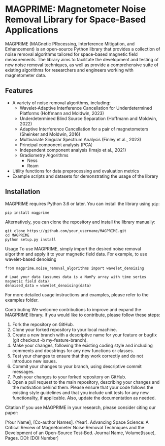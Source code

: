 # MAGPRIME: Magnetometer Noise Removal Library for Space-Based Applications

MAGPRIME (MAGnetic PRocessing, Interference Mitigation, and Enhancement) is an open-source Python library that provides a collection of noise removal algorithms tailored for space-based magnetic field measurements. The library aims to facilitate the development and testing of new noise removal techniques, as well as provide a comprehensive suite of existing algorithms for researchers and engineers working with magnetometer data.

## Features

- A variety of noise removal algorithms, including:
  - Wavelet-Adaptive Interference Cancellation for Underdetermined Platforms (Hoffmann and Moldwin, 2023)
  - Underdetermined Blind Source Separation (Hoffmann and Moldwin, 2022)
  - Adaptive Interference Cancellation for a pair of magnetometers (Sheinker and Moldwin, 2016)
  - Multivariate Singular Spectrum Analysis (Finley et al., 2023)
  - Principal component analysis (PCA)
  - Independent component analysis (Imajo et al., 2021)
  - Gradiometry Algorithms
    - Ness
    - Ream
- Utility functions for data preprocessing and evaluation metrics
- Example scripts and datasets for demonstrating the usage of the library

## Installation

MAGPRIME requires Python 3.6 or later. You can install the library using `pip`:

```bash
pip install magprime

```
Alternatively, you can clone the repository and install the library manually:

```
git clone https://github.com/your_username/MAGPRIME.git
cd MAGPRIME
python setup.py install
```

Usage
To use MAGPRIME, simply import the desired noise removal algorithm and apply it to your magnetic field data. For example, to use wavelet-based denoising


```
from magprime.noise_removal_algorithms import wavelet_denoising

# Load your data (assumes data is a NumPy array with time series magnetic field data)
denoised_data = wavelet_denoising(data)
```
For more detailed usage instructions and examples, please refer to the examples folder.

Contributing
We welcome contributions to improve and expand the MAGPRIME library. If you would like to contribute, please follow these steps:

1. Fork the repository on GitHub.
2. Clone your forked repository to your local machine.
3. Create a new branch with a descriptive name for your feature or bugfix (git checkout -b my-feature-branch).
4. Make your changes, following the existing coding style and including comments and docstrings for any new functions or classes.
5. Test your changes to ensure that they work correctly and do not introduce new issues.
6. Commit your changes to your branch, using descriptive commit messages.
7. Push your changes to your forked repository on GitHub.
8. Open a pull request to the main repository, describing your changes and the motivation behind them.
Please ensure that your code follows the existing style guidelines and that you include unit tests for any new functionality, if applicable. Also, update the documentation as needed.


Citation
If you use MAGPRIME in your research, please consider citing our paper:

[Your Name], [Co-author Names]. (Year). Advancing Space Science: A Critical Review of Magnetometer Noise Removal Techniques and the Development of an Open-Source Test-Bed. Journal Name, Volume(Issue), Pages. DOI: [DOI Number]
